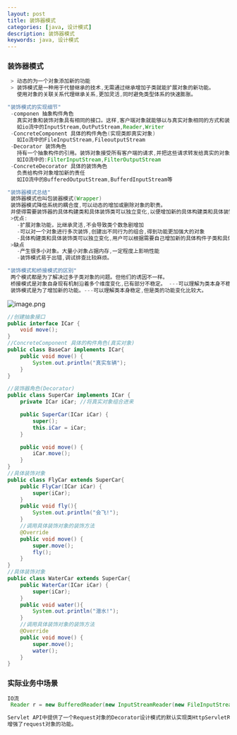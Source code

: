 ```yaml
---
layout: post
title: 装饰器模式
categories: [java, 设计模式]
description: 装饰器模式
keywords: java, 设计模式
---
```


<meta name="referrer" content="no-referrer"/>

### 装饰器模式

```java
 > 动态的为一个对象添加新的功能
 > 装饰模式是一种用于代替继承的技术,无需通过继承增加子类就能扩展对象的新功能。
   使用对象的关联关系代理继承关系,更加灵活,同时避免类型体系的快速膨胀。

"装饰模式的实现细节"
 -componen 抽象构件角色
   真实对象和装饰对象具有相同的接口。这样,客户端对象就能够以与真实对象相同的方式和装饰对象交互
   如io流中的InputStream,OutPutStream,Reader,Writer
 -ConcreteComponent 具体的构件角色(实现类即真实对象)
   如Io流中的FileInputStream,FileoutputStream
 -Decorator 装饰角色
   持有一个抽象构件的引用。装饰对象接受所有客户端的请求,并把这些请求转发给真实的对象。这样就能在真实对象调用前后增加新的功能
   如IO流中的:FilterInputStream,FilterOutputStream
 -ConcreteDecorator 具体的装饰角色
   负责给构件对象增加新的责任
   如IO流中的BufferedOutputStream,BufferdInputStream等

"装饰器模式总结"
 装饰器模式也叫包装器模式(Wrapper)
 装饰器模式降低系统的耦合度,可以动态的增加或删除对象的职责。
 并使得需要装饰器的具体构建类和具体装饰类可以独立变化,以便增加新的具体构建类和具体装饰类。
 >优点:
   -扩展对象功能，比继承灵活,不会导致类个数急剧增加
   -可以对一个对象进行多次装饰,创建出不同行为的组合,得到功能更加强大的对象
   -具体构建类和具体装饰类可以独立变化,用户可以根据需要自己增加新的具体构件子类和具体装饰子类
 >缺点
   -产生很多小对象。大量小对象占据内存,一定程度上影响性能
   -装饰模式易于出错,调试排查比较麻烦。
```

```java
"装饰模式和桥接模式的区别"
 两个模式都是为了解决过多子类对象的问题。但他们的诱因不一样。
 桥接模式是对象自身现有机制沿着多个维度变化,已有部分不稳定。 ---可以理解为类本身不稳定
 装饰模式是为了增加新的功能。---可以理解类本身稳定,但是类的功能变化比较大。
```

![image.png](https://cdn.nlark.com/yuque/0/2021/png/659846/1639435778135-e58cb09b-05e9-43da-97f2-0858a37b0a17.png#clientId=uc4bd3a4d-8dae-4&from=paste&height=481&id=u6b3e26e3&margin=%5Bobject%20Object%5D&name=image.png&originHeight=962&originWidth=1664&originalType=binary&ratio=1&size=860602&status=done&style=none&taskId=u96f4d14d-d390-4b12-a63d-0d0b70e67f8&width=832)

```java
//创建抽象接口
public interface ICar {
    void move();
}
//ConcreteComponent 具体的构件角色(真实对象)
public class BaseCar implements ICar{
    public void move() {
        System.out.println("真实车辆");
    }
}

//装饰器角色(Decorator)
public class SuperCar implements ICar {
    private ICar iCar; //将真实对象组合进来

    public SuperCar(ICar iCar) {
        super();
        this.iCar = iCar;
    }

    public void move() {
        iCar.move();
    }
}
//具体装饰对象
public class FlyCar extends SuperCar{
    public FlyCar(ICar iCar) {
        super(iCar);
    }
    public void fly(){
        System.out.println("会飞!");
    }
    //调用具体装饰对象的装饰方法
    @Override
    public void move() {
        super.move();
        fly();
    }
}
//具体装饰对象
public class WaterCar extends SuperCar{
    public WaterCar(ICar iCar) {
        super(iCar);
    }
    public void water(){
        System.out.println("潜水!");
    }
    //调用具体装饰对象的装饰方法
    @Override
    public void move() {
        super.move();
        water();
    }
}


```

### 实际业务中场景

```java
IO流
 Reader r = new BufferedReader(new InputStreamReader(new FileInputStream(new File("d:/a.txtx"))));//典型的装饰器模式

Servlet API中提供了一个Request对象的Decorator设计模式的默认实现类HttpServletRequestWrapper,HttpServletRequestWrapper类
增强了request对象的功能。
```
